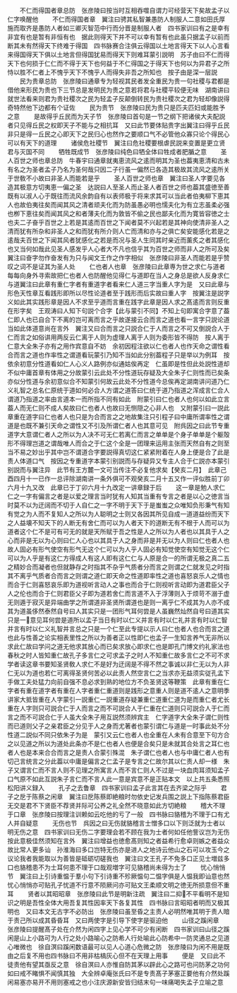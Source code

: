 <!-- { "loadSidebar": true } -->
　　不仁而得国者章总防　张彦陵曰按当时互相吞噬自谓力可经营天下矣故孟子以仁字唤醒他
　　不仁而得国者章　翼注曰骋其私智兼愚防人制服人二意如田氏厚施而取齐是愚防人者如三卿灭智范中行而分晋是制服人者　四书家训曰有之是幸有非宜有也是暂有非恒有也　据此则得天下并不可以幸有暂有也此虽只据孟子以前而断其未有然得天下终难于得国　四书脉赛合注俱云得国以土地言得天下以人心言看来得国得天下俱以土地言但得国犹易而得天下则难耳蒙引説明　苏子由曰不仁而得天下也何损于仁仁而不得于天下也何益于不仁得国之于得天下也何以为异君子之所恃以胜不仁者上不愧乎天下不愧乎人而得失非吾之所知也　按子由是深一层説
　　民为贵章总防　张彦陵曰通章专为轻视其民者发全重民为贵一句社稷与君都是借他来形民为贵也下三节总是发明民为贵之意若将君与社稷平较便无味　湖南讲曰就世法看来则君为贵社稷次之民为轻孟子反颠倒转民为贵社稷次之君为轻却像説得奇特然他下边都有个证佐
　　民为贵节　张彦陵曰民为贵只是匹夫匹妇或能胜予之意
　　是故得乎丘民而为天子节　张彦陵曰首句是一节之纲下把诸侯大夫配説者只见得丘民之权即天子不能与之相抗耳　又曰此节要体贴贵字出翼注曰得乎丘民非只是得一丘民之心即天下之民归心也然作之要顺口气不必管他众寡只论个得民心可以有天下的道理
　　诸侯危社稷节　翼注曰危社稷要根虐民説来变置是更立贤君与灭国不同
　　牺牲既成节　张彦陵曰纯色曰牺全体曰牲成者肥腯之意
　　圣人百世之师也章总防　牛春宇曰通章就夷恵流风之逺而明其为圣也葢夷恵清和古未有名之为圣者孟子乃名为圣何哉只因二子行虽一偏然已各造其极故其流风之逺所关于世敎不小故曰非圣人而能若是乎
　　圣人百世之师也章　翼注曰圣人字要见各造其极意方切夷恵一偏之圣　达説曰人至圣人而止圣人者百世之师也葢其盛徳至善既有以淑人心于既往而流风余韵自有以表师极于将来求其可以当此者伯夷柳下恵其人也故伯夷往矣而闻其风之清者顽夫化而为防虽愚必明也懦夫化为有立志虽柔必强也栁下恵往矣而闻其风之和者薄夫化而为敦皆不偷之民也鄙夫化而为寛皆容徳之士也夫二子奋乎百世之上若是其逺而百世之下闻者莫不兴起若是其神向使清非圣人之清而犹有所杂和非圣人之和而犹有所介则人亡而清和亦与之俱亡矣安能感化若是之逺哉夫百世之下闻其风者犹感化之若是而况与圣人生同其时亲近而薰炙之者其感化也又当何如哉此见圣人感发乎人心者大不凡也信乎其为百世之师而非人之所可及矣　翼注曰奋字勿作奋发有为只与闻文王作之作字相似　张彦陵曰非圣人而能若是乎赞叹之词不是证其为圣人处
　　仁也者人也章　张彦陵曰此章専为世之求仁与道者每每向身外寻索故把仁也者人也防醒他见得仁与道即在当人之身总是欲人反身求仁与道翼注曰此章有重仁字者有重道字者看来仁人道三字当重人字为是　又曰此章与形色天性章互看践形即所以尽性论道者至于践形而后实故曰重人字　按翼注是説字义如此其实践形章是因人不求至乎道而言重在践字此章是因人求之髙逺而言则反重在形字矣　王观涛曰人知下句説个合字【此与蒙引不同】不知上句即寓合字意了葢仁即人也已自合下不离的岂可离而言之乎故遂接云合而言之道也看一言字只説论道当如此体道意尚在言外　翼注又曰合而言之只説合仁于人而言之不可又倒説合人于仁而言之如俗讲用两反云仁离于人则为虚理人离于人则为委形皆不得防　按人离于仁意大全朱子亦有之用作宾意自不妨　余初因程注欲以仁也者人也作天命之谓性看合而言之道也作率性之谓道看玩蒙引乃知不当如此分别葢程子只是举以为例耳　按依余初意分性道看如仁人心义人路例亦似通姑俟再定　仁虽即是性但此处説性道却不似中庸首章有体用之分故蒙引云此处不分性道玩存疑及大全朱子仁则性而已矣条亦似分性道与余初意似合不知蒙引何故云此处不分性道今总俟再定湖南讲问道乃仁义礼智之总名仁原统于道如何必合人方谓之道答曰仁统于道乃指道之浑成言仁合人谓道乃指道之率由言道本一而所指不同有如此　附蒙引曰仁也者人也何以如此立言葢人而无仁则不成人矣故曰仁也者人也故曰无恻隠之心非人也　又附蒙引曰一説此章重在道字曰仁也者人也只是为合而言之之地故集注只引程子曰中庸所谓率性之谓道是也既不兼引天命之谓性又不引及所谓仁者人也其意可见　附呉因之曰此节专重道字大意谓仁者人之所以为人决不可无仁若离仁而言之单单是个身子单单是个躯殻形不得理岂道之谓哉唯人而合之于仁这个全是一团理来运用主张而天然自有之则至当不易之妙出乎其中岂不谓道合字要説得真切这仁紧紧附着在人身上便是合了此是责人体道口气　按因之专重道字本蒙引别説而与存疑异又专主人合于仁説亦本蒙引别説而与翼注异　此节有王方麓一文可当传注不必复他求矣【癸亥二月】　此章己酉四月十一已作一总评除湖南讲一条外俱可不观癸亥二月十五又作一评似胜前丁卯六月十九又改　此章已于丁卯六月十九改定一讲章録于后
　　这一章是勉人求仁仁之一字有偏言之者是以爱之理言当时犹有人知其当重有专言之者是以心之徳言当时莫不以为迂阔而不切于人自仁之一字不明于天下于是蚩蚩之众唯知负形秉气有知有觉之为人而不复知人之所以为人聪明之士则又各因其所见自成一道道益纷而天下之人益壊不知天下的人断无有舍仁而可以为人者天下的道断无有不根于人而可以为道者这个仁不是可有可无的就是天所赋于吾之性是人之所以为人者也以其具于人之心而非是无以为心则曰仁人心也以其具于人之身而非是并无以为人则曰仁也者人也故人固必有形气使空有形气无这个仁可以为人乎人固必有知觉使空有知觉无这个仁可以为人乎是有这仁方得成人有这人即有这仁仁与人原是合一的所谓无极之真二五之精妙合而凝者也但就静存之时指其不杂乎气质者分而言之则谓之仁就发见之时指其不离乎气质者合而言之则谓之道仁即天命之性道即率性之道也喜怒哀乐人之情也而合于仁则喜怒哀乐即为道视听言动人之事也而合于仁则视听言动即为道君臣父子人之伦也而合于仁则君臣父子即为道若舍仁而言道不入于浮薄则入于烦苛不溺于虚无则遁于寂灭是异端曲学之所谓道非圣贤所谓道也是则一离乎仁不成其为人亦不成其为道虽侈然泰然自号曰人其实只是一团形气耳何尝是人虽巍然灿然自号曰道其实只是一意见耳何尝是道所以孟子当日有时以仁义并言有时以仁礼并言有时以仁智并言有时以仁义礼智并言总之只是一个仁至此专提以示人曰仁也者人也合而言之道也此与性善之论实相表里性之所以为善者正以性即仁也孟子一生知言养气无非所以求此仁故曰学问之道无他求其放心而已矣求放心即求仁也是即孔门博文约礼家法也春秋之时人皆知重仁故孔子多言仁之可求孟子之时人不知重仁故多言仁之不可不求学者读这章书要知圣贤敎人求仁不是好为迂阔是不得不然之事诚以非仁无以为人非仁无以为道也若仁可离得圣贤何苦必以此责人然空言仁之当求亦无益须实従孔孟下手做工夫处猛力向前自强不息必求到熟的地位方不负圣贤这等鞭策　此章有重在仁字者有重在道字者有重在人字者重仁重道则是践形之意重人则是道不逺人之意明季讲家大抵皆重在人字蒙引一説重仁一説重道存疑兼重仁道重仁道为是而重仁者尤长重在人字则只可説合仁于人而言之而不可説合人于仁重在仁道则只可説合人于仁而言之而不可説合仁于人虽大全朱子用互説然须辨宾主　仁字道字大全朱子谓仁则性而已道则父子之亲君臣之分见于人之身而尤著者也蒙引谓仁与道是一时事此处不分性道二説似不同只依朱子为是　蒙引又云仁也者人也全重在人未有合意至下句方合之以见道之所以为道处此条亦不是仁也者人也便是合矣只是未就其合处言之耳仁也者人也是本来合合而言之是责人合蒙引殊混　朱子谓仁也者人也与中庸仁者人也有切己言统言之分此葢以中庸是偏言之仁孟子是专言之仁故尔其以仁责人却一様　朱子又谓言仁而不言人则不见理之所寓言人而不言仁则人不过是一块血肉耳须知孟子口气原不如此互説朱子言仁而不言人此一意是宾意不是正贴本文　以上共五条悉照松阳讲义録入
　　孔子之去鲁章　四书家训曰孟子此言其在去齐梁之际乎
　　君子之戹于陈蔡之闲章　翼注曰戹陈蔡即絶粮时勿依史记发兵围之説上下指陈蔡君臣无交是君不下贤臣不荐贤并际可公养之礼全然不晓意如此方切絶粮
　　稽大不理于口章　张彦陵曰按理注训赖如云吃他的亏了一般　四书脉曰貉稽为不理于口有尤人并自疑意
　　无伤也节　呉因之曰无伤就貉稽言士憎多口以下则泛就为士者以明无伤之意　四书家训曰无伤二字要理会若不顾在我为士者何如任他訾议岂为无伤　按此意极佳然须知在言外　翼注曰增益也徳愈髙则知之者益希行愈卓则嫉之者益众故比常人更多讪　孙淮海曰多口岂特无伤亦是进人之地诗云他山之石可以攻玉今之议论我者我能取以为善皆是砥砺切磋我也　翼注曰文王孔子不免多口正见士増兹多口也貉稽患不为士耳何患不理于口哉观増字可见貉稽尚未得为士了
　　忧心悄悄节　翼注曰上引诗重愠于羣小句下引诗重不殄厥愠句二愠字俱是人愠我即讪意也然忧心悄悄亦可贴孔子忧道不行意不陨厥问亦可贴文王柔顺文明之徳无所损意但不重耳
　　贤者以其昭昭章　张彦陵曰此节是明新注疏　翼注曰二抑不平看明不是知识之明是吾性全体大用吾复其性因率天下各复其性　四书脉曰言昭昭者明而又极其明也　又曰本文无古字不必防出　张彦陵曰虽至昏之主责人必明然唯其明于责人暗于责己所以成其昏昏耳　又曰两使字是引导下使字是驱迫他
　　山径之蹊闲章　张彦陵曰提醒髙子处在介然为闲四字上见心学不可少有闲断　四书家训曰山径之蹊闲是山上小路可为人行之处小路喻心之防希人行处喻此心防希中一防灵通总之见道心唯微也　徐自溟曰蹊闲数语最可以见人心道心危微之防　张彦陵曰为闲不用是既由之后复不用也四书脉曰不用非枯槁灰心但不在天理上用事
　　便是　又曰此不徒责他有望其亟反之意　徐自溟曰人亦惟自防其茅以辟此心之路可也问防茅之功何如曰戒不睹惧不闻慎其独　大全辨卓庵张氏曰不是专责髙子茅塞正要他有介然处蹊闲易塞亦易开不用则塞戒之也小注庆源新安皆归结末句一味痛喝失孟子立喻之意
